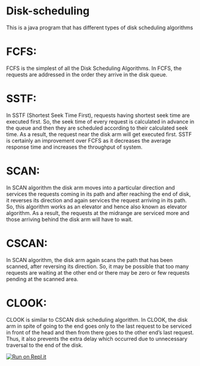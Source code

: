 # Disk-scheduling
This is a java program that has different types of disk scheduling algorithms

# FCFS: 

FCFS is the simplest of all the Disk Scheduling Algorithms. In FCFS, the requests are addressed in the order they arrive in the disk queue.

# SSTF:
In SSTF (Shortest Seek Time First), requests having shortest seek time are executed first. So, the seek time of every request is calculated in advance in the queue and then they are scheduled according to their calculated seek time. As a result, the request near the disk arm will get executed first. SSTF is certainly an improvement over FCFS as it decreases the average response time and increases the throughput of system.

# SCAN: 
In SCAN algorithm the disk arm moves into a particular direction and services the requests coming in its path and after reaching the end of disk, it reverses its direction and again services the request arriving in its path. So, this algorithm works as an elevator and hence also known as elevator algorithm. As a result, the requests at the midrange are serviced more and those arriving behind the disk arm will have to wait.

# CSCAN: 
In SCAN algorithm, the disk arm again scans the path that has been scanned, after reversing its direction. So, it may be possible that too many requests are waiting at the other end or there may be zero or few requests pending at the scanned area.

# CLOOK: 
CLOOK is similar to CSCAN disk scheduling algorithm. In CLOOK, the disk arm in spite of going to the end goes only to the last request to be serviced in front of the head and then from there goes to the other end’s last request. Thus, it also prevents the extra delay which occurred due to unnecessary traversal to the end of the disk.

[![Run on Repl.it](https://repl.it/badge/github/MostafAanwar/Disk-scheduling)](https://repl.it/github/MostafAanwar/Disk-scheduling)